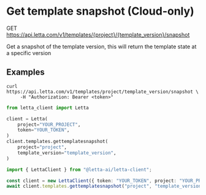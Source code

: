# Get template snapshot (Cloud-only)

GET https://api.letta.com/v1/templates/{project}/{template_version}/snapshot

Get a snapshot of the template version, this will return the template state at a specific version

## Examples

```shell
curl https://api.letta.com/v1/templates/project/template_version/snapshot \
     -H "Authorization: Bearer <token>"
```

```python
from letta_client import Letta

client = Letta(
    project="YOUR_PROJECT",
    token="YOUR_TOKEN",
)
client.templates.gettemplatesnapshot(
    project="project",
    template_version="template_version",
)

```

```typescript
import { LettaClient } from "@letta-ai/letta-client";

const client = new LettaClient({ token: "YOUR_TOKEN", project: "YOUR_PROJECT" });
await client.templates.gettemplatesnapshot("project", "template_version");

```